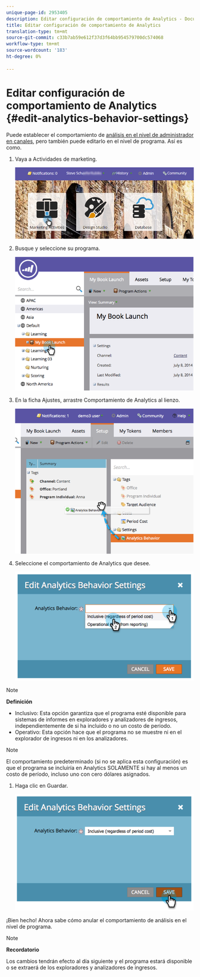 ```yaml
---
unique-page-id: 2953405
description: Editar configuración de comportamiento de Analytics - Documentos de marketing - Documentación del producto
title: Editar configuración de comportamiento de Analytics
translation-type: tm+mt
source-git-commit: c33b7ab59e612f37d3f64bb954579700dc574068
workflow-type: tm+mt
source-wordcount: '183'
ht-degree: 0%

---
```



# Editar configuración de comportamiento de Analytics {#edit-analytics-behavior-settings}

Puede establecer el comportamiento de [análisis en el nivel de administrador en canales](../../../../product-docs/reporting/revenue-cycle-analytics/program-analytics/make-a-program-without-a-period-cost-available-in-revenue-explorer-and-analyzers.md), pero también puede editarlo en el nivel de programa. Así es como.

1. Vaya a Actividades de marketing.

   ![](assets/login-marketing-activities-2.png)

1. Busque y seleccione su programa.

   ![](assets/image2014-9-24-11-3a40-3a57.png)

1. En la ficha Ajustes, arrastre Comportamiento de Analytics al lienzo.

   ![](assets/image2014-9-24-11-3a41-3a2.png)

1. Seleccione el comportamiento de Analytics que desee.

   ![](assets/image2014-9-24-11-3a42-3a0.png)

>[!NOTE]
>
>**Definición**
>
>* Inclusivo: Esta opción garantiza que el programa esté disponible para sistemas de informes en exploradores y analizadores de ingresos, independientemente de si ha incluido o no un costo de período.
>* Operativo: Esta opción hace que el programa no se muestre ni en el explorador de ingresos ni en los analizadores.

>



>[!NOTE]
>
>El comportamiento predeterminado (si no se aplica esta configuración) es que el programa se incluiría en Analytics SOLAMENTE si hay al menos un costo de período, incluso uno con cero dólares asignados.

1. Haga clic en Guardar.

   ![](assets/image2014-9-24-11-3a42-3a6.png)

¡Bien hecho! Ahora sabe cómo anular el comportamiento de análisis en el nivel de programa.

>[!NOTE]
>
>**Recordatorio**
>
>Los cambios tendrán efecto al día siguiente y el programa estará disponible o se extraerá de los exploradores y analizadores de ingresos.

